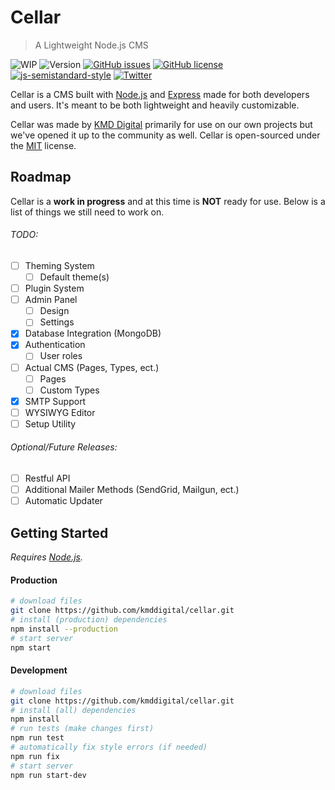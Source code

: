 # Cellar
> A Lightweight Node.js CMS

![WIP](https://img.shields.io/badge/status-WIP-red.svg?style=flat) ![Version](https://img.shields.io/badge/version-0.0.5-blue.svg?style=flat) [![GitHub issues](https://img.shields.io/github/issues/kmddigital/cellar.svg?style=flat)](https://github.com/kmddigital/cellar/issues) [![GitHub license](https://img.shields.io/badge/license-MIT-blue.svg?style=flat)](https://raw.githubusercontent.com/kmddigital/cellar/master/LICENSE)  [![js-semistandard-style](https://img.shields.io/badge/code%20style-semistandard-brightgreen.svg?style=flat)](https://github.com/Flet/semistandard) [![Twitter](https://img.shields.io/twitter/url/https/github.com/kmddigital/cellar.svg?style=social)](https://twitter.com/intent/tweet?text=Cellar%3A%20A%20Lightweight%20Node.js%20CMS%20https%3A%2F%2Fgithub.com%2Fkmddigital%2Fcellar)

Cellar is a CMS built with [Node.js](https://nodejs.org/en/) and [Express](https://expressjs.com/) made for both developers and users. It's meant to be both lightweight and heavily customizable.

Cellar was made by [KMD Digital](http://kmddigital.com) primarily for use on our own projects but we've opened it up to the community as well. Cellar is open-sourced under the [MIT](https://github.com/kmddigital/cellar/blob/master/LICENSE) license.

## Roadmap
Cellar is a **work in progress** and at this time is **NOT** ready for use. Below is a list of things we still need to work on.

###### TODO:
- [ ] Theming System
  - [ ] Default theme(s)
- [ ] Plugin System
- [ ] Admin Panel
  - [ ] Design
  - [ ] Settings
- [x] Database Integration (MongoDB)
- [x] Authentication
  - [ ] User roles
- [ ] Actual CMS (Pages, Types, ect.)
  - [ ] Pages
  - [ ] Custom Types
- [x] SMTP Support
- [ ] WYSIWYG Editor
- [ ] Setup Utility

###### Optional/Future Releases:
- [ ] Restful API
- [ ] Additional Mailer Methods (SendGrid, Mailgun, ect.)
- [ ] Automatic Updater

## Getting Started
*Requires [Node.js](https://nodejs.org/en/).*

#### Production
```bash
# download files
git clone https://github.com/kmddigital/cellar.git
# install (production) dependencies
npm install --production
# start server
npm start
```

#### Development
```bash
# download files
git clone https://github.com/kmddigital/cellar.git
# install (all) dependencies
npm install
# run tests (make changes first)
npm run test
# automatically fix style errors (if needed)
npm run fix
# start server
npm run start-dev
```
